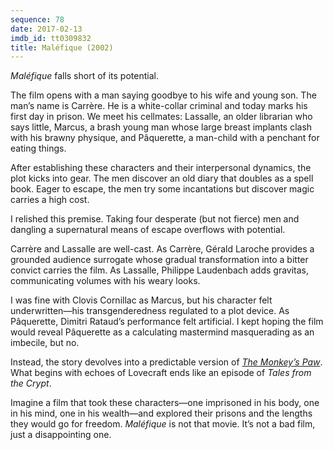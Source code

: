 ```yaml
---
sequence: 78
date: 2017-02-13
imdb_id: tt0309832
title: Maléfique (2002)
---
```


_Maléfique_ falls short of its potential.

The film opens with a man saying goodbye to his wife and young son. The man’s name is Carrère. He is a white-collar criminal and today marks his first day in prison. We meet his cellmates: Lassalle, an older librarian who says little, Marcus, a brash young man whose large breast implants clash with his brawny physique, and Pâquerette, a man-child with a penchant for eating things.

After establishing these characters and their interpersonal dynamics, the plot kicks into gear. The men discover an old diary that doubles as a spell book. Eager to escape, the men try some incantations but discover magic carries a high cost.

I relished this premise. Taking four desperate (but not fierce) men and dangling a supernatural means of escape overflows with potential.

Carrère and Lassalle are well-cast. As Carrère, Gérald Laroche provides a grounded audience surrogate whose gradual transformation into a bitter convict carries the film. As Lassalle, Philippe Laudenbach adds gravitas, communicating volumes with his weary looks.

I was fine with Clovis Cornillac as Marcus, but his character felt underwritten—his transgenderedness regulated to a plot device. As Pâquerette, Dimitri Rataud’s performance felt artificial. I kept hoping the film would reveal Pâquerette as a calculating mastermind masquerading as an imbecile, but no.

Instead, the story devolves into a predictable version of [_The Monkey’s Paw_](https://en.wikipedia.org/wiki/The_Monkey's_Paw). What begins with echoes of Lovecraft ends like an episode of _Tales from the Crypt_.

Imagine a film that took these characters—one imprisoned in his body, one in his mind, one in his wealth—and explored their prisons and the lengths they would go for freedom. _Maléfique_ is not that movie. It’s not a bad film, just a disappointing one.